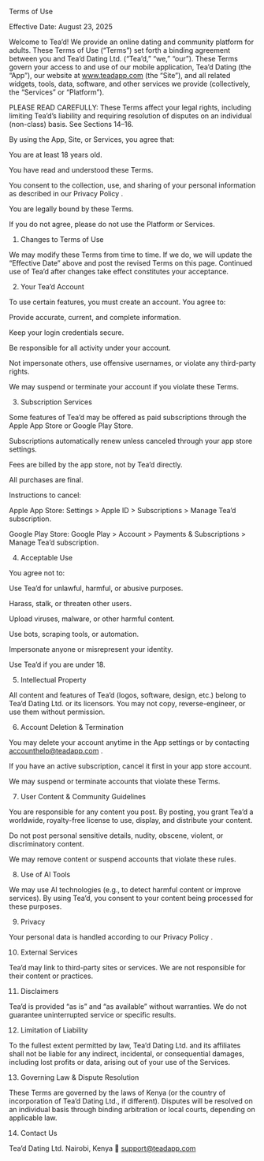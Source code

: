 Terms of Use

Effective Date: August 23, 2025

Welcome to Tea’d! We provide an online dating and community platform for adults. These Terms of Use (“Terms”) set forth a binding agreement between you and Tea’d Dating Ltd. (“Tea’d,” “we,” “our”). These Terms govern your access to and use of our mobile application, Tea’d Dating (the “App”), our website at www.teadapp.com
 (the “Site”), and all related widgets, tools, data, software, and other services we provide (collectively, the “Services” or “Platform”).

PLEASE READ CAREFULLY: These Terms affect your legal rights, including limiting Tea’d’s liability and requiring resolution of disputes on an individual (non-class) basis. See Sections 14–16.

By using the App, Site, or Services, you agree that:

You are at least 18 years old.

You have read and understood these Terms.

You consent to the collection, use, and sharing of your personal information as described in our Privacy Policy
.

You are legally bound by these Terms.

If you do not agree, please do not use the Platform or Services.

1. Changes to Terms of Use

We may modify these Terms from time to time. If we do, we will update the “Effective Date” above and post the revised Terms on this page. Continued use of Tea’d after changes take effect constitutes your acceptance.

2. Your Tea’d Account

To use certain features, you must create an account. You agree to:

Provide accurate, current, and complete information.

Keep your login credentials secure.

Be responsible for all activity under your account.

Not impersonate others, use offensive usernames, or violate any third-party rights.

We may suspend or terminate your account if you violate these Terms.

3. Subscription Services

Some features of Tea’d may be offered as paid subscriptions through the Apple App Store or Google Play Store.

Subscriptions automatically renew unless canceled through your app store settings.

Fees are billed by the app store, not by Tea’d directly.

All purchases are final.

Instructions to cancel:

Apple App Store: Settings > Apple ID > Subscriptions > Manage Tea’d subscription.

Google Play Store: Google Play > Account > Payments & Subscriptions > Manage Tea’d subscription.

4. Acceptable Use

You agree not to:

Use Tea’d for unlawful, harmful, or abusive purposes.

Harass, stalk, or threaten other users.

Upload viruses, malware, or other harmful content.

Use bots, scraping tools, or automation.

Impersonate anyone or misrepresent your identity.

Use Tea’d if you are under 18.

5. Intellectual Property

All content and features of Tea’d (logos, software, design, etc.) belong to Tea’d Dating Ltd. or its licensors. You may not copy, reverse-engineer, or use them without permission.

6. Account Deletion & Termination

You may delete your account anytime in the App settings or by contacting accounthelp@teadapp.com
.

If you have an active subscription, cancel it first in your app store account.

We may suspend or terminate accounts that violate these Terms.

7. User Content & Community Guidelines

You are responsible for any content you post. By posting, you grant Tea’d a worldwide, royalty-free license to use, display, and distribute your content.

Do not post personal sensitive details, nudity, obscene, violent, or discriminatory content.

We may remove content or suspend accounts that violate these rules.

8. Use of AI Tools

We may use AI technologies (e.g., to detect harmful content or improve services). By using Tea’d, you consent to your content being processed for these purposes.

9. Privacy

Your personal data is handled according to our Privacy Policy
.

10. External Services

Tea’d may link to third-party sites or services. We are not responsible for their content or practices.

11. Disclaimers

Tea’d is provided “as is” and “as available” without warranties. We do not guarantee uninterrupted service or specific results.

12. Limitation of Liability

To the fullest extent permitted by law, Tea’d Dating Ltd. and its affiliates shall not be liable for any indirect, incidental, or consequential damages, including lost profits or data, arising out of your use of the Services.

13. Governing Law & Dispute Resolution

These Terms are governed by the laws of Kenya (or the country of incorporation of Tea’d Dating Ltd., if different).
Disputes will be resolved on an individual basis through binding arbitration or local courts, depending on applicable law.

14. Contact Us

Tea’d Dating Ltd.
Nairobi, Kenya
📧 support@teadapp.com
